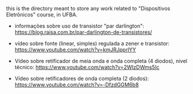 this is the directory meant to store any work related to "Dispositivos Eletrônicos" course, in UFBA.

- informações sobre uso de transistor "par darlington": https://blog.raisa.com.br/par-darlington-de-transistores/

- vídeo sobre fonte (linear, simples) regulada a zener e transistor: https://www.youtube.com/watch?v=kmJRJpprlYY

- Vídeo sobre retificador de meia onda e onda completa (4 diodos), nível técnico: https://www.youtube.com/watch?v=2WIzDWms5Ic

- Vídeo sobre retificadores de onda completa (2 diodos): https://www.youtube.com/watch?v=-DfzdGGM6b8
